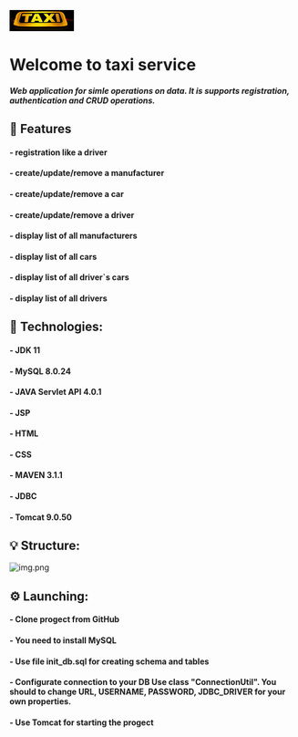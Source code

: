 ![taxi.jpg](src%2Fmain%2Fresources%2Ftaxi.jpg)
# Welcome to taxi service
##### Web application for simle operations on data. It is supports registration, authentication and CRUD operations. 
## 🎯 Features
<h4> - registration like a driver</h4>
<h4> - create/update/remove a manufacturer </h4>
<h4> - create/update/remove a car </h4>
<h4> - create/update/remove a driver </h4>
<h4> - display list of all manufacturers </h4>
<h4> - display list of all cars  </h4>
<h4> - display list of all driver`s cars </h4>
<h4> - display list of all drivers  </h4>

## 🤖 Technologies:
<h4> - JDK 11</h4>
<h4> - MySQL 8.0.24</h4>
<h4> - JAVA Servlet API 4.0.1</h4>
<h4> - JSP</h4>
<h4> - HTML</h4>
<h4> - CSS</h4>
<h4> - MAVEN 3.1.1</h4>
<h4> - JDBC</h4>
<h4> - Tomcat 9.0.50 </h4>

## 💡 Structure:
![img.png](img.png)



## ⚙️ Launching: 
<h4> - Clone progect from GitHub</h4>
<h4> - You need to install MySQL</h4>
<h4> - Use file init_db.sql for creating schema and tables </h4>
<h4> - Configurate connection to your DB Use class <b>"ConnectionUtil"</b>. You should to change 
URL, USERNAME, PASSWORD, JDBC_DRIVER for your own properties. </h4>
<h4> - Use Tomcat for starting the progect</h4>
